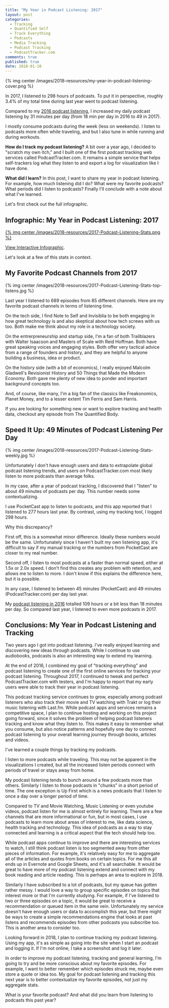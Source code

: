 ```yaml
---
title: "My Year in Podcast Listening: 2017"
layout: post
categories:
  - Tracking
  - Quantified Self
  - Track Everything
  - Podcasts
  - Media Tracking
  - Podcast Tracking
  - PodcastTracker.com
comments: true
published: true
date: 2018-01-10
---
```


{% img center /images/2018-resources/my-year-in-podcast-listening-cover.png %}

In 2017, I listened to 298 hours of podcasts. To put it in perspective, roughly 3.4% of my total time during last year went to podcast listening. 

Compared to my [2016 podcast listening](http://www.markwk.com/2017/01/my-year-in-podcast-listening.html
), I increased my daily podcast listening by 31 minutes per day (from 18 min per day in 2016 to 49 in 2017). 

I mostly consume podcasts during the week (less on weekends). I listen to podcasts more often while traveling, and but I also tune in while running and during workouts. 

**How do I track my podcast listening?** A bit over a year ago, I decided to "scratch my own itch," and I built one of the first podcast tracking web services called PodcastTracker.com. It remains a simple service that helps self-trackers log what they listen to and export a log for visualization like I have done. 

**What did I learn?** In this post, I want to share my year in podcast listening. For example, how much listening did I do? What were my favorite podcasts? What periods did I listen to podcasts? Finally I'll conclude with a note about what I've learned. 

Let's first check out the full infographic. 

<!--more-->

## Infographic: My Year in Podcast Listening: 2017

[{% img center /images/2018-resources/2017-Podcast-Listening-Stats.png %}](https://public.tableau.com/profile/mark.koester#!/vizhome/MyPodcastListening2017/2017PodcastListeningStats)

[View Interactive Infographic](https://public.tableau.com/profile/mark.koester#!/vizhome/MyPodcastListening2017/2017PodcastListeningStats).

Let's look at a few of this stats in context. 

## My Favorite Podcast Channels from 2017

{% img center /images/2018-resources/2017-Podcast-Listening-Stats-top-listens.jpg %}

Last year I listened to 689 episodes from 85 different channels. Here are my favorite podcast channels in terms of listening time.

On the tech side, I find Note to Self and Invisiblia to be both engaging in how great technology is and also skeptical about how tech screws with us too. Both make me think about my role in a technology society. 

On the entrerpreneurship and startup side, I'm a fan of both Trailblazers with Walter Isaacson and Masters of Scale with Reid Hoffman. Both have great speaking voices and engaging styles. Both offer very tactical advice from a range of founders and history, and they are helpful to anyone building a business, idea or product. 

On the history side (with a bit of economics), I really enjoyed Malcolm Gladwell's Revisionist History and 50 Things that Made the Modern Economy. Both gave me plenty of new idea to ponder and important background concepts too. 

And, of course, like many, I'm a big fan of the classics like Freakonomics, Planet Money, and to a lesser extent Tim Ferris and Sam Harris. 

If you are looking for something new or want to explore tracking and health data, checkout any episode from The Quantified Body. 

## Speed It Up: 49 Minutes of Podcast Listening Per Day 

{% img center /images/2018-resources/2017-Podcast-Listening-Stats-weekly.jpg %}

Unfortunately I don't have enough users and data to extrapolate global podcast listening trends, and users on PodcastTracker.com most likely listen to more podcasts than average folks. 

In my case, after a year of podcast tracking, I discovered that I "listen" to about 49 minutes of podcasts per day. This number needs some contextualizing. 

I use PocketCast app to listen to podcasts, and this app reported that I listened to 277 hours last year. By contrast, using my tracking tool, I logged 298 hours. 

Why this discrepancy? 

First off, this is a somewhat minor difference. Ideally these numbers would be the same. Unfortunately since I haven't built my own listening app, it's difficult to say if my manual tracking or the numbers from PocketCast are closer to my real number. 

Second off, I listen to most podcasts at a faster than normal speed, either at 1.5x or 2.0x speed. I don't find this creates any problem with retention, and allows me to listen to more. I don't know if this explains the difference here, but it is possible. 

In any case, I listened to between 45 minutes (PocketCast) and 49 minutes (PodcastTracker.com) per day last year. 

My [podcast listening in 2016](http://www.markwk.com/2017/01/my-year-in-podcast-listening.html) totalled 109 hours or a bit less than 18 minutes per day. So compared last year, I listened to even more podcasts in 2017. 

## Conclusions: My Year in Podcast Listening and Tracking

Two years ago I got into podcast listening. I've really enjoyed learning and discovering new ideas through podcasts. While I continue to use audiobooks, podcasts is also an interesting way to extend my learning. 

At the end of 2016, I combined my goal of "tracking everything" and podcast listening to create one of the first online services for tracking your podcast listening. Throughout 2017, I continued to tweak and perfect PodcastTracker.com with testers, and I'm happy to report that my early users were able to track their year in podcast listening. 

This podcast tracking service continues to grow, especially among podcast listeners who also track their movie and TV watching with Trakt or log their music listening with Last.fm. While podcast apps and services remains a competitive space, I plan to continue hosting and working on this project going forward, since it solves the problem of helping podcast listeners tracking and know what they listen to. This makes it easy to remember what you consume, but also notice patterns and hopefully one day to connect podcast listening to your overall learning journey through books, articles and videos. 

I've learned a couple things by tracking my podcasts. 

I listen to more podcasts while traveling. This may not be apparent in the visualizations I created, but all the increased listen periods connect with periods of travel or stays away from home. 

My podcast listening tends to bunch around a few podcasts more than others. Similarly I listen to those podcasts in "chunks" in a short period of time. The one exception is Up First which is a news podcasts that I listen to once a day over a longer period of time. 

Compared to TV and Movie Watching, Music Listening or even youtube videos, podcast listen for me is almost entirely for learning. There are a few channels that are more informational or fun, but in most cases, I use podcasts to learn more about areas of interest to me, like data science, health tracking and technology. This idea of podcasts as a way to stay connected and learning is a critical aspect that the tech should help too. 

While podcast apps continue to improve and there are interesting services to watch, I still think podcast listen is too segmented away from other pieces of information. For example, it's relatively easy for me to aggregate all of the articles and quotes from books on certain topics. For me this all ends up in Evernote and Google Sheets, and it's all searchable. It would be great to have more of my podcast listening extend and connect with my book reading and article reading. This is perhaps an area to explore in 2018. 

Similarly I have subscribed to a lot of podcasts, but my queue has gotten rather messy. I would love a way to group specific episodes on topics that interest more or that I'm currently studying. For example, if I've listened to two or three episodes on a topic, it would be great to receive a recommendation or queued item in the same vein. Unfortunately my service doesn't have enough users or data to accomplish this year, but there might be ways to create a simple recommendations engine that looks at past listens and recommends episodes from other podcasts you subscribe too. This is another area to consider too. 

Looking forward in 2018, I plan to continue tracking my podcast listening. Using my app, it's as simple as going into the site when I start an podcast and logging it. If I'm not online, I take a screenshot and log it later. 

In order to improve my podcast listening, tracking and general learning, I'm going to try and be more conscious about my favorite episodes. For example, I want to better remember which episodes struck me, maybe even store a quote or idea too. My goal for podcast listening and tracking this next year is to better contextualize my favorite episodes, not just my aggregate stats. 

What is your favorite podcast? And what did you learn from listening to podcasts this past year?  